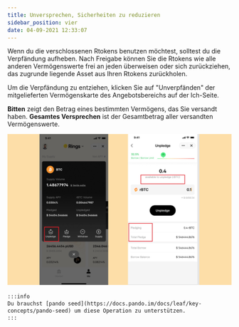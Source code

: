```yaml
---
title: Unversprechen, Sicherheiten zu reduzieren
sidebar_position: vier
date: 04-09-2021 12:33:07
---
```


Wenn du die verschlossenen Rtokens benutzen möchtest, solltest du die Verpfändung aufheben. Nach Freigabe können Sie die Rtokens wie alle anderen Vermögenswerte frei an jeden überweisen oder sich zurückziehen, das zugrunde liegende Asset aus Ihren Rtokens zurückholen.

Um die Verpfändung zu entziehen, klicken Sie auf "Unverpfänden" der mitgelieferten Vermögenskarte des Angebotsbereichs auf der Ich-Seite.

**Bitten** zeigt den Betrag eines bestimmten Vermögens, das Sie versandt haben. **Gesamtes Versprechen** ist der Gesamtbetrag aller versandten Vermögenswerte.

![](../assets/unpledge1.jpg)

````mdx-code-block
:::info
Du brauchst [pando seed](https://docs.pando.im/docs/leaf/key-concepts/pando-seed) um diese Operation zu unterstützen.
:::
````

